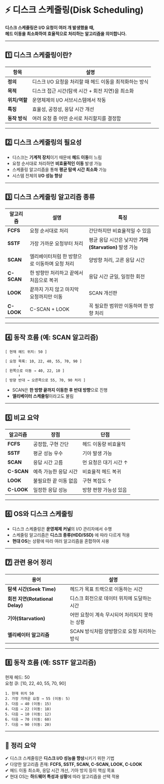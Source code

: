 # ⚡ 디스크 스케줄링(Disk Scheduling)

**디스크 스케줄링은 I/O 요청이 여러 개 발생했을 때,  
헤드 이동을 최소화하여 효율적으로 처리하는 알고리즘을 의미합니다.**

---

## 1️⃣ 디스크 스케줄링이란?

| 항목       | 설명 |
|------------|------|
| **정의**       | 디스크 I/O 요청을 처리할 때 헤드 이동을 최적화하는 방식 |
| **목적**       | 디스크 접근 시간(탐색 시간 + 회전 지연)을 최소화 |
| **위치/역할** | 운영체제의 I/O 서브시스템에서 작동 |
| **특징**       | 효율성, 공정성, 응답 시간 개선 |
| **동작 방식**   | 여러 요청 중 어떤 순서로 처리할지를 결정함 |

---

## 2️⃣ 디스크 스케줄링의 필요성

- 디스크는 **기계적 장치**이기 때문에 **헤드 이동**이 느림  
- 요청 순서대로 처리하면 **비효율적인 이동** 발생 가능  
- 스케줄링 알고리즘을 통해 **평균 탐색 시간 최소화** 가능  
- 시스템 전체의 **I/O 성능 향상**

---

## 3️⃣ 디스크 스케줄링 알고리즘 종류

| 알고리즘 | 설명 | 특징 |
|----------|------|------|
| **FCFS** | 요청 순서대로 처리 | 간단하지만 비효율적일 수 있음 |
| **SSTF** | 가장 가까운 요청부터 처리 | 평균 응답 시간은 낮지만 **기아(Starvation)** 발생 가능 |
| **SCAN** | 엘리베이터처럼 한 방향으로 이동하며 요청 처리 | 양방향 처리, 고른 응답 시간 |
| **C-SCAN** | 한 방향만 처리하고 끝에서 처음으로 복귀 | 응답 시간 균일, 일정한 회전 |
| **LOOK** | 끝까지 가지 않고 마지막 요청까지만 이동 | SCAN 개선판 |
| **C-LOOK** | C-SCAN + LOOK | 꼭 필요한 범위만 이동하며 한 방향 처리 |

---

## 4️⃣ 동작 흐름 (예: SCAN 알고리즘)

```
[ 현재 헤드 위치: 50 ]
      ↓
[ 요청 목록: 10, 22, 40, 55, 70, 90 ]
      ↓
[ 왼쪽으로 이동 → 40, 22, 10 ]
      ↓
[ 방향 반대 → 오른쪽으로 55, 70, 90 처리 ]
```

- SCAN은 **한 방향 끝까지 이동한 후 반대 방향**으로 진행  
- **엘리베이터 스케줄링**이라고도 불림

---

## 5️⃣ 비교 요약

| 알고리즘 | 장점 | 단점 |
|----------|------|------|
| **FCFS**  | 공정함, 구현 간단 | 헤드 이동량 비효율적 |
| **SSTF**  | 평균 성능 우수 | 기아 발생 가능 |
| **SCAN**  | 응답 시간 고름 | 먼 요청은 대기 시간 ↑ |
| **C-SCAN**| 예측 가능한 응답 시간 | 비효율적 헤드 복귀 |
| **LOOK**  | 불필요한 끝 이동 없음 | 구현 복잡도 ↑ |
| **C-LOOK**| 일정한 응답 성능 | 방향 편향 가능성 있음 |

---

## 6️⃣ OS와 디스크 스케줄링

- 디스크 스케줄링은 **운영체제 커널**의 I/O 관리자에서 수행  
- 스케줄링 알고리즘은 **디스크 종류(HDD/SSD)** 에 따라 다르게 적용  
- **현대 OS**는 상황에 따라 여러 알고리즘을 혼합하여 사용

---

## 7️⃣ 관련 용어 정리

| 용어       | 설명 |
|------------|------|
| **탐색 시간(Seek Time)** | 헤드가 목표 트랙으로 이동하는 시간 |
| **회전 지연(Rotational Delay)** | 디스크 회전으로 데이터 위치에 도달하는 시간 |
| **기아(Starvation)** | 어떤 요청이 계속 무시되어 처리되지 못하는 상황 |
| **엘리베이터 알고리즘** | SCAN 방식처럼 양방향으로 요청 처리하는 방식 |

---

## 8️⃣ 동작 흐름 (예: SSTF 알고리즘)

현재 헤드: 50  
요청 큐: [10, 22, 40, 55, 70, 90]

```
1. 현재 위치 50
2. 가장 가까운 요청 → 55 (이동: 5)
3. 다음 → 40 (이동: 15)
4. 다음 → 22 (이동: 18)
5. 다음 → 10 (이동: 12)
6. 다음 → 70 (이동: 60)
7. 다음 → 90 (이동: 20)
```

---

## 🎯 정리 요약

✔ 디스크 스케줄링은 **디스크 I/O 성능을 향상**시키기 위한 기법  
✔ 다양한 알고리즘 존재: **FCFS, SSTF, SCAN, C-SCAN, LOOK, C-LOOK**  
✔ 헤드 이동 최소화, 응답 시간 개선, 기아 방지 등이 핵심 목표  
✔ 현대 OS는 **하드웨어 특성과 상황**에 따라 알고리즘을 선택 적용
